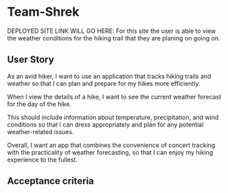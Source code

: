 # Team-Shrek
DEPLOYED SITE LINK WILL GO HERE: 
For this site the user is able to view the weather conditions for the hiking trail that they are planing on going on.  

## User Story 
As an avid hiker, I want to use an application that tracks hiking trails and weather so that I can plan and prepare for my hikes more efficiently.

When I view the details of a hike, I want to see the current weather forecast for the day of the hike.

This should include information about temperature, precipitation, and wind conditions so that I can dress appropriately and plan for any potential weather-related issues.

Overall, I want an app that combines the convenience of concert tracking with the practicality of weather forecasting, so that I can enjoy my hiking experience to the fullest.


## Acceptance criteria 



